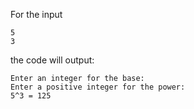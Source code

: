 For the input

```text
5
3
```

the code will output:

```text
Enter an integer for the base: 
Enter a positive integer for the power:
5^3 = 125
```
